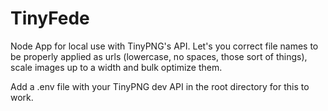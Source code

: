 # TinyFede

Node App for local use with TinyPNG's API.
Let's you correct file names to be properly applied as urls (lowercase, no spaces, those sort of things), scale images up to a width and bulk optimize them.

Add a .env file with your TinyPNG dev API in the root directory for this to work.
